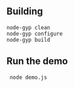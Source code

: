 ## Building

    node-gyp clean
    node-gyp configure
    node-gyp build

 ## Run the demo

     node demo.js
